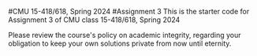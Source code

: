 #CMU 15-418/618, Spring 2024
#Assignment 3
This is the starter code for Assignment 3 of CMU class 15-418/618, Spring 2024

Please review the course's policy on academic integrity, regarding your obligation to keep your own solutions private from now until eternity.
